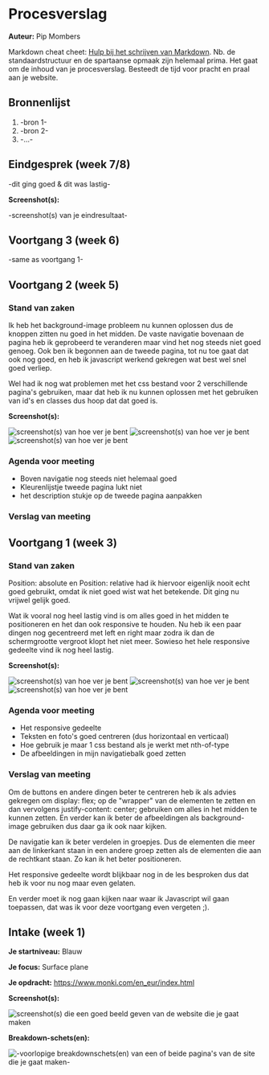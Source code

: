# Procesverslag
**Auteur:** Pip Mombers

Markdown cheat cheet: [Hulp bij het schrijven van Markdown](https://github.com/adam-p/markdown-here/wiki/Markdown-Cheatsheet). Nb. de standaardstructuur en de spartaanse opmaak zijn helemaal prima. Het gaat om de inhoud van je procesverslag. Besteedt de tijd voor pracht en praal aan je website.



## Bronnenlijst
1. -bron 1-
2. -bron 2-
3. -...-



## Eindgesprek (week 7/8)

-dit ging goed & dit was lastig-

**Screenshot(s):**

-screenshot(s) van je eindresultaat-



## Voortgang 3 (week 6)

-same as voortgang 1-



## Voortgang 2 (week 5)

### Stand van zaken

Ik heb het background-image probleem nu kunnen oplossen dus de knoppen zitten nu goed in het midden. De vaste navigatie bovenaan de pagina heb ik geprobeerd te veranderen maar vind het nog steeds niet goed genoeg. Ook ben ik begonnen aan de tweede pagina, tot nu toe gaat dat ook nog goed, en heb ik javascript werkend gekregen wat best wel snel goed verliep. 

Wel had ik nog wat problemen met het css bestand voor 2 verschillende pagina's gebruiken, maar dat heb ik nu kunnen oplossen met het gebruiken van id's en classes dus hoop dat dat goed is.

**Screenshot(s):**

![screenshot(s) van hoe ver je bent](images/voortgang2a.jpg)
![screenshot(s) van hoe ver je bent](images/voortgang2b.jpg)
![screenshot(s) van hoe ver je bent](images/voortgang2c.jpg)


### Agenda voor meeting

- Boven navigatie nog steeds niet helemaal goed
- Kleurenlijstje tweede pagina lukt niet
- het description stukje op de tweede pagina aanpakken


### Verslag van meeting


## Voortgang 1 (week 3)

### Stand van zaken

Position: absolute en Position: relative had ik hiervoor eigenlijk nooit echt goed gebruikt, omdat ik niet goed wist wat het betekende. Dit ging nu vrijwel gelijk goed. 

Wat ik vooral nog heel lastig vind is om alles goed in het midden te positioneren en het dan ook responsive te houden. Nu heb ik een paar dingen nog gecentreerd met left en right maar zodra ik dan de schermgrootte vergroot klopt het niet meer. Sowieso het hele responsive gedeelte vind ik nog heel lastig. 

**Screenshot(s):**

![screenshot(s) van hoe ver je bent](images/voortgang1a.jpg)
![screenshot(s) van hoe ver je bent](images/voortgang1b.jpg)
![screenshot(s) van hoe ver je bent](images/voortgang1c.jpg)

### Agenda voor meeting

- Het responsive gedeelte
- Teksten en foto's goed centreren (dus horizontaal en verticaal)
- Hoe gebruik je maar 1 css bestand als je werkt met nth-of-type
- De afbeeldingen in mijn navigatiebalk goed zetten

### Verslag van meeting

Om de buttons en andere dingen beter te centreren heb ik als advies gekregen om display: flex; op de "wrapper" van de elementen te zetten en dan vervolgens justify-content: center; gebruiken om alles in het midden te kunnen zetten. En verder kan ik beter de afbeeldingen als background-image gebruiken dus daar ga ik ook naar kijken. 

De navigatie kan ik beter verdelen in groepjes. Dus de elementen die meer aan de linkerkant staan in een andere groep zetten als de elementen die aan de rechtkant staan. Zo kan ik het beter positioneren. 

Het responsive gedeelte wordt blijkbaar nog in de les besproken dus dat heb ik voor nu nog maar even gelaten. 

En verder moet ik nog gaan kijken naar waar ik Javascript wil gaan toepassen, dat was ik voor deze voortgang even vergeten ;). 



## Intake (week 1)

**Je startniveau:** Blauw

**Je focus:** Surface plane

**Je opdracht:** https://www.monki.com/en_eur/index.html

**Screenshot(s):**

![screenshot(s) die een goed beeld geven van de website die je gaat maken](images/screenshots.jpg) 

**Breakdown-schets(en):**

![-voorlopige breakdownschets(en) van een of beide pagina's van de site die je gaat maken-](images/BreakdownSchets.jpg)
